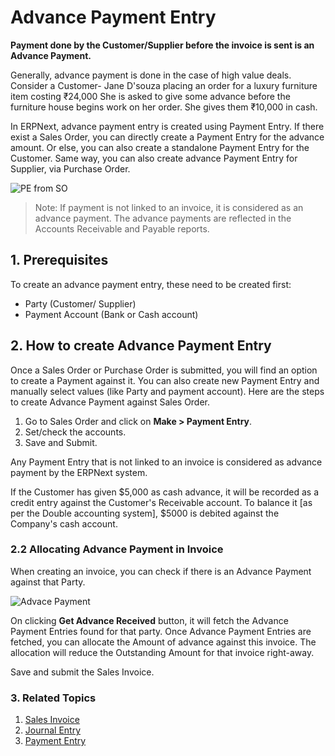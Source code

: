 <!-- add-breadcrumbs -->
# Advance Payment Entry

**Payment done by the Customer/Supplier before the invoice is sent is an Advance Payment.**

Generally, advance payment is done in the case of high value deals. Consider a Customer- Jane D'souza placing an order for a luxury furniture item costing ₹24,000 She is asked to give some advance before the furniture house begins work on her order. She gives them ₹10,000 in cash.

In ERPNext, advance payment entry is created using Payment Entry. If there exist a Sales Order, you can directly create a Payment Entry for the advance amount. Or else, you can also create a standalone Payment Entry for the Customer. Same way, you can also create advance Payment Entry for Supplier, via Purchase Order.

![PE from SO](/docs/v12/assets/img/accounts/advance-payment-1.png)

> Note: If payment is not linked to an invoice, it is considered as an advance payment. The advance payments are reflected in the Accounts Receivable and Payable reports.

## 1. Prerequisites
To create an advance payment entry, these need to be created first:

* Party (Customer/ Supplier)
* Payment Account (Bank or Cash account)

## 2. How to create Advance Payment Entry
Once a Sales Order or Purchase Order is submitted, you will find an option to create a Payment against it. You can also create new Payment Entry and manually select values (like Party and payment account). Here are the steps to create Advance Payment against Sales Order.

1. Go to Sales Order and click on **Make > Payment Entry**.
1. Set/check the accounts.
1. Save and Submit.


Any Payment Entry that is not linked to an invoice is considered as advance payment by the ERPNext system.

If the Customer has given $5,000 as cash advance, it will be recorded as a
credit entry against the Customer's Receivable account. To balance it [as per the Double
accounting system], $5000 is debited against the Company's cash account.

### 2.2 Allocating Advance Payment in Invoice

When creating an invoice, you can check if there is an Advance Payment against that Party.

<img class="screenshot" alt="Advace Payment" src="{{docs_base_url}}/v12/assets/img/accounts/advance-payment-3.png">

On clicking **Get Advance Received** button, it will fetch the Advance Payment Entries found for that party. Once Advance Payment Entries are fetched, you can allocate the Amount of advance against this invoice. The allocation will reduce the Outstanding Amount for that invoice right-away.

Save and submit the Sales Invoice.

### 3. Related Topics
1. [Sales Invoice](/docs/user/manual/en/accounts/sales-invoice)
1. [Journal Entry](/docs/user/manual/en/accounts/journal-entry)
1. [Payment Entry](/docs/user/manual/en/accounts/payment-entry)
